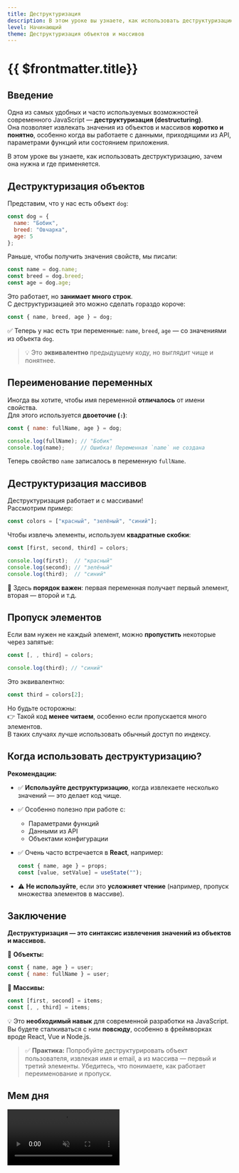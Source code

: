 ```yaml
---
title: Деструктуризация
description: В этом уроке вы узнаете, как использовать деструктуризацию, зачем она нужна и где применяется
level: Начинающий
theme: Деструктуризация объектов и массивов
---
```


# {{ $frontmatter.title}}

<ModernJsMeta :level="$frontmatter.level" :theme="$frontmatter.theme"/>

## Введение

Одна из самых удобных и часто используемых возможностей современного JavaScript — **деструктуризация (destructuring)**.  
Она позволяет извлекать значения из объектов и массивов **коротко и понятно**, особенно когда вы работаете с данными, приходящими из API, параметрами функций или состоянием приложения.

В этом уроке вы узнаете, как использовать деструктуризацию, зачем она нужна и где применяется.

## Деструктуризация объектов

Представим, что у нас есть объект `dog`:

```javascript
const dog = {
  name: "Бобик",
  breed: "Овчарка",
  age: 5
};
```

Раньше, чтобы получить значения свойств, мы писали:

```javascript
const name = dog.name;
const breed = dog.breed;
const age = dog.age;
```

Это работает, но **занимает много строк**.  
С деструктуризацией это можно сделать гораздо короче:

```javascript
const { name, breed, age } = dog;
```

✅ Теперь у нас есть три переменные: `name`, `breed`, `age` — со значениями из объекта `dog`.

> 💡 Это **эквивалентно** предыдущему коду, но выглядит чище и понятнее.

## Переименование переменных

Иногда вы хотите, чтобы имя переменной **отличалось** от имени свойства.  
Для этого используется **двоеточие (`:`)**:

```javascript
const { name: fullName, age } = dog;

console.log(fullName); // "Бобик"
console.log(name);     // Ошибка! Переменная `name` не создана
```

Теперь свойство `name` записалось в переменную `fullName`.

## Деструктуризация массивов

Деструктуризация работает и с массивами!  
Рассмотрим пример:

```javascript
const colors = ["красный", "зелёный", "синий"];
```

Чтобы извлечь элементы, используем **квадратные скобки**:

```javascript
const [first, second, third] = colors;

console.log(first);  // "красный"
console.log(second); // "зелёный"
console.log(third);  // "синий"
```

📌 Здесь **порядок важен**: первая переменная получает первый элемент, вторая — второй и т.д.

## Пропуск элементов

Если вам нужен не каждый элемент, можно **пропустить** некоторые через запятые:

```javascript
const [, , third] = colors;

console.log(third); // "синий"
```

Это эквивалентно:

```javascript
const third = colors[2];
```

Но будьте осторожны:  
👉 Такой код **менее читаем**, особенно если пропускается много элементов.  
В таких случаях лучше использовать обычный доступ по индексу.

## Когда использовать деструктуризацию?

**Рекомендации:**

- ✅ **Используйте деструктуризацию**, когда извлекаете несколько значений — это делает код чище.
- ✅ Особенно полезно при работе с:
  - Параметрами функций
  - Данными из API
  - Объектами конфигурации
- ✅ Очень часто встречается в **React**, например:
  ```javascript
  const { name, age } = props;
  const [value, setValue] = useState("");
  ```

- ⚠️ **Не используйте**, если это **усложняет чтение** (например, пропуск множества элементов в массиве).

## Заключение

**Деструктуризация — это синтаксис извлечения значений из объектов и массивов.**

🔹 **Объекты:**
```javascript
const { name, age } = user;
const { name: fullName } = user;
```

🔹 **Массивы:**
```javascript
const [first, second] = items;
const [, , third] = items;
```

💡 Это **необходимый навык** для современной разработки на JavaScript.  
Вы будете сталкиваться с ним **повсюду**, особенно в фреймворках вроде React, Vue и Node.js.

> ✅ **Практика:** Попробуйте деструктурировать объект пользователя, извлекая имя и email, а из массива — первый и третий элементы. Убедитесь, что понимаете, как работает переименование и пропуск.

## Мем дня

<video playsinline autoplay muted loop width="50%" src="/assets/modern-js/destructuring.mp4" type="video/mp4"/>
